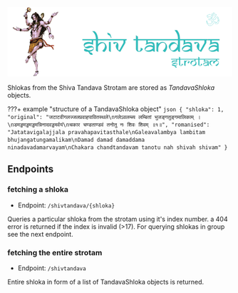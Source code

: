 <img
   src="../assets/tandava_banner_text.png"
  />

Shlokas from the Shiva Tandava Strotam are stored as *TandavaShloka* objects.

???+ example "structure of a TandavaShloka object"
    ```json
    {
        "shloka": 1,
        "original": "जटाटवीगलज्जलप्रवाहपावितस्थले\nगलेऽवलम्ब्य लम्बितां भुजङ्गतुङ्गमालिकाम् ।\nडमड्डमड्डमड्डमन्निनादवड्डमर्वयं\nचकार चण्डताण्डवं तनोतु नः शिवः शिवम् ॥१॥",
        "romanised": "Jatatavigalajjala pravahapavitasthale\nGaleavalambya lambitam bhujangatungamalikam\nDamad damad damaddama ninadavadamarvayam\nChakara chandtandavam tanotu nah shivah shivam"
    }
    ```

Endpoints
---------

### fetching a shloka
* Endpoint: `/shivtandava/{shloka}`

Queries a particular shloka from the strotam using it's index number.
a 404 error is returned if the index is invalid (>17). For querying shlokas in group see the next endpoint.


### fetching the entire strotam
* Endpoint: `/shivtandava`

Entire shloka in form of a list of TandavaShloka objects is returned.
